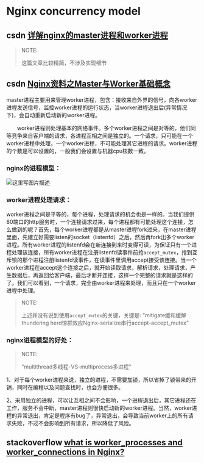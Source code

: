 # Nginx concurrency model



## csdn [详解nginx的master进程和worker进程](https://blog.csdn.net/yrx420909/article/details/104513013/)

> NOTE: 
>
> 这篇文章比较精简，不涉及实现细节



## csdn [Nginx资料之Master与Worker基础概念](https://blog.csdn.net/sky6even/article/details/81409800)

master进程主要用来管理worker进程，包含：接收来自外界的信号，向各worker进程发送信号，监控worker进程的运行状态，当worker进程退出后(异常情况下)，会自动重新启动新的worker进程。

　　worker进程则处理基本的网络事件。多个worker进程之间是对等的，他们同等竞争来自客户端的请求，各进程互相之间是独立的。一个请求，只可能在一个worker进程中处理，一个worker进程，不可能处理其它进程的请求。worker进程的个数是可以设置的，一般我们会设置与机器cpu核数一致。

### nginx的进程模型：

![这里写图片描述](https://img-blog.csdn.net/20180804123742622?watermark/2/text/aHR0cHM6Ly9ibG9nLmNzZG4ubmV0L3NreTZldmVu/font/5a6L5L2T/fontsize/400/fill/I0JBQkFCMA==/dissolve/70)

### worker进程处理请求：

worker进程之间是平等的，每个进程，处理请求的机会也是一样的。当我们提供80端口的http服务时，一个连接请求过来，每个进程都有可能处理这个连接，怎么做到的呢？首先，每个worker进程都是从master进程fork过来，在master进程里面，先建立好需要listen的socket（listenfd）之后，然后再fork出多个worker进程。所有worker进程的listenfd会在新连接到来时变得可读，为保证只有一个进程处理该连接，所有worker进程在注册listenfd读事件前抢`accept_mutex`，抢到互斥锁的那个进程注册listenfd读事件，在读事件里调用accept接受该连接。当一个worker进程在accept这个连接之后，就开始读取请求，解析请求，处理请求，产生数据后，再返回给客户端，最后才断开连接，这样一个完整的请求就是这样的了。我们可以看到，一个请求，完全由worker进程来处理，而且只在一个worker进程中处理。

> NOTE: 
>
> 上述并没有说到使用`accept_mutex`的关键，关键是: "mitigate缓和缓解thundering herd惊群效应Nginx-serialize串行accept-accept_mutex"

### nginx进程模型的好处：

> NOTE: 
>
> "multithread多线程-VS-multiprocess多进程"

1、对于每个worker进程来说，独立的进程，不需要加锁，所以省掉了锁带来的开销，同时在编程以及问题查找时，也会方便很多。

2、采用独立的进程，可以让互相之间不会影响，一个进程退出后，其它进程还在工作，服务不会中断，master进程则很快启动新的worker进程。当然，worker进程的异常退出，肯定是程序有bug了，异常退出，会导致当前worker上的所有请求失败，不过不会影响到所有请求，所以降低了风险。





## stackoverflow [what is worker_processes and worker_connections in Nginx?](https://stackoverflow.com/questions/23386986/what-is-worker-processes-and-worker-connections-in-nginx)

